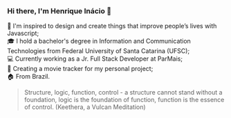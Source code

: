 ### Hi there, I'm Henrique Inácio 🖖

🚀 I'm inspired to design and create things that improve people’s lives with Javascript;\
🎓 I hold a bachelor's degree in Information and Communication Technologies from Federal University of Santa Catarina (UFSC);\
💻 Currently working as a Jr. Full Stack Developer at ParMais;\
🌱 Creating a movie tracker for my personal project;\
🏠 From Brazil.

> Structure, logic, function, control - a structure cannot stand without a foundation, logic is the foundation of function, function is the essence of control. (Keethera, a Vulcan Meditation)
